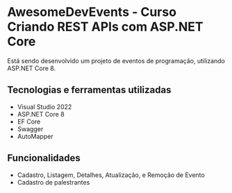 # AwesomeDevEvents - Curso Criando REST APIs com ASP.NET Core

Está sendo desenvolvido um projeto de eventos de programação, utilizando ASP.NET Core 8.

## Tecnologias e ferramentas utilizadas
- Visual Studio 2022
- ASP.NET Core 8
- EF Core
- Swagger
- AutoMapper


## Funcionalidades
- Cadastro, Listagem, Detalhes, Atualização, e Remoção de Evento
- Cadastro de palestrantes
